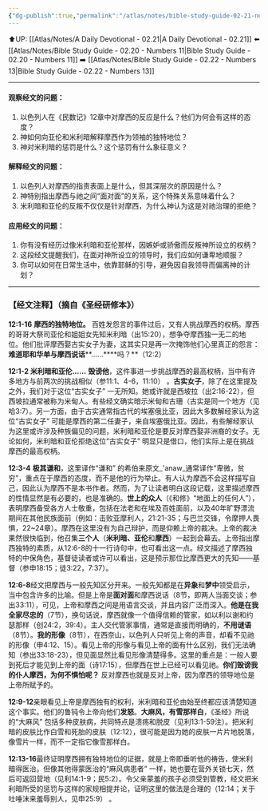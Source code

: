 ```yaml
---
{"dg-publish":true,"permalink":"/atlas/notes/bible-study-guide-02-21-numbers-12/"}
---
```


⬆️UP: [[Atlas/Notes/A Daily Devotional - 02.21\|A Daily Devotional - 02.21]]
⬅️ [[Atlas/Notes/Bible Study Guide - 02.20 - Numbers 11\|Bible Study Guide - 02.20 - Numbers 11]]
➡️ [[Atlas/Notes/Bible Study Guide - 02.22 - Numbers 13\|Bible Study Guide - 02.22 - Numbers 13]] 

---
#### 观察经文的问题：

1. 以色列人在《民数记》12章中对摩西的反应是什么？他们为何会有这样的态度？  
2. 神如何向亚伦和米利暗解释摩西作为领袖的独特地位？  
3. 神对米利暗的惩罚是什么？这个惩罚有什么象征意义？

#### 解释经文的问题：

1. 以色列人对摩西的指责表面上是什么，但其深层次的原因是什么？  
2. 神特别指出摩西与祂之间“面对面”的关系，这个特殊关系意味着什么？  
3. 米利暗和亚伦的反叛不仅仅是针对摩西，为什么神认为这是对祂治理的拒绝？

#### 应用经文的问题：

1. 你有没有经历过像米利暗和亚伦那样，因嫉妒或骄傲而反叛神所设立的权柄？  
2. 这段经文提醒我们，在面对神所设立的领导时，我们应如何谦卑地顺服？  
3. 你可以如何在日常生活中，依靠耶稣的引导，避免因自我领导而偏离神的计划？

---
### 【经文注释】（摘自《圣经研修本》）

**12:1-16** **摩西的独特地位。** 百姓发怨言的事件过后，又有人挑战摩西的权柄。摩西的哥哥大祭司亚伦和姐姐女先知米利暗（出15:20），想争夺摩西独一无二的地位。他们批评摩西娶古实女子为妻，这其实只是再一次掩饰他们心里真正的怨言：**难道耶和华单与摩西说话****……****吗？**（12:2）

**12:1-2 米利暗和亚伦……** **毁谤他**，这件事进一步挑战摩西的最高权柄，当中有许多地方与前两次的挑战相似（参11:1、4-6，11:10） 。**古实女子**，除了在这里提及之外，我们对于这位“古实女子” 一无所知。她或许就是西坡拉（出2:16-22），但西坡拉通常被称为米甸人。有些经文确实暗示米甸和古珊（古实是同一个地方（见哈3:7）。另一方面，由于古实通常指古代的埃塞俄比亚，因此大多数解经家认为这位“古实女子” 可能是摩西的第二任妻子，来自埃塞俄比亚。因此，有些解经家认为这里或许涉及种族偏见的问题，米利暗和亚伦是要反对摩西娶非洲裔的女子。无论如何，米利暗和亚伦拒绝这位“古实女子” 明显只是借口，他们实际上是在挑战摩西的最高权柄。

**12:3-4** **极其谦和**，这里译作“谦和” 的希伯来原文_'anaw_通常译作“卑微，贫穷”，重点在于摩西的态度，而不是他的行为举止。有人认为摩西不会这样描写自己，因此认为摩西不是本书作者。然而，为了让读者明白这段记载，这里描述摩西的性情显然是有必要的，也是准确的。**世上的众人**（《和修》“地面上的任何人”），表明摩西备受各方人士敬重，包括在法老和在埃及百姓面前，以及40年旷野漂流期间在其他民族面前（例如：击败亚摩利人，21:21-35；与巴兰交锋，令摩押人畏惧，22~24章）。摩西在这里没有为自己辩护，而是仰赖上帝的裁决。上帝的裁决果然很快临到，他召集**三个人**（**米利暗、亚伦**和**摩西**）一起到会幕去。上帝指出摩西独特的素质，从12:6-8的十一行诗句中，也可看出这一点。经文描述了摩西独特的中保角色，基督徒读者或许可以看出，这是预示那位比摩西更大的先知——基督（参申18:15；徒3:22，7:37）。

**12:6-8**经文把摩西与一般先知区分开来。一般先知都是在**异象**和**梦中**领受启示，当中包含许多的比喻。但是上帝是**面对面**和摩西说话（8节，即两人当面交谈；参出33:11），可见，上帝和摩西之间是用语言交谈，并且内容广泛而深入。**他是在我全家尽忠的**（7节），换句话说，摩西就像一个值得信赖的管家，如以利以谢和约瑟那样（创24:2，39:4）。主人交代管家事情，通常是直接而明确的，**不用谜语**（8节）。**我的形像**（8节），在西奈山，以色列人只听见上帝的声音，却看不见祂的形像（申4:12、15）。看见上帝的形像与看见上帝的面有什么区别，我们无法确知（参出33:18-23），但见面显然比看见形像清楚得多。这里的重点是：一般人要到死后才能见到上帝的面（诗17:15），但摩西在世上已经可以看见祂。**你们毁谤我的仆人摩西，为何不惧怕呢？** 反对摩西也就是反对上帝，因为摩西的领导地位是上帝所赋予的。

**12:9-12**亲眼看见上帝是摩西独有的权利，米利暗和亚伦由始至终都应该清楚知道这个事实。他们的鲁钝令上帝向他们**发怒**。**大麻风，有雪那样白**，《圣经》所说的“大麻风” 包括多种皮肤病，共同特点是溃疡和脱皮（见利13:1-59注）。把米利暗的皮肤比作白雪和死胎的皮肤（12:12），很可能是因为她的皮肤一片片地脱落，像雪片一样，而不一定指它像雪那样白。

**12:13-16**最终证明摩西拥有独特地位的证据，就是上帝即垂听他的祷告，使米利暗得医治。但像其他得蒙医治的“麻风病患者” 一样，她也要在营外关锁七天，然后可返回营地（见利14:1-9；民5:2）。令父亲蒙羞的孩子必须受到管教，经文把米利暗所受的惩罚与这样的家规相提并论，证明这里的做法是合理的（12:14；关于吐唾沫来羞辱别人，见申25:9） 。